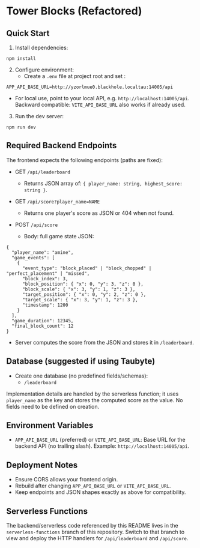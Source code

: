 # Tower Blocks (Refactored) 

## Quick Start

1. Install dependencies:

```
npm install
```

2. Configure environment:
   - Create a `.env` file at project root and set :

```
APP_API_BASE_URL=http://yzorlmue0.blackhole.localtau:14005/api
```

- For local use, point to your local API, e.g. `http://localhost:14005/api`.
  Backward compatible: `VITE_API_BASE_URL` also works if already used.

3. Run the dev server:

```
npm run dev
```

## Required Backend Endpoints

The frontend expects the following endpoints (paths are fixed):

- GET `/api/leaderboard`

  - Returns JSON array of: `{ player_name: string, highest_score: string }`.

- GET `/api/score?player_name=NAME`

  - Returns one player's score as JSON or 404 when not found.

- POST `/api/score`

  - Body: full game state JSON:

```
{
  "player_name": "amine",
  "game_events": [
    {
      "event_type": "block_placed" | "block_chopped" | "perfect_placement" | "missed",
      "block_index": 3,
      "block_position": { "x": 0, "y": 3, "z": 0 },
      "block_scale": { "x": 3, "y": 1, "z": 3 },
      "target_position": { "x": 0, "y": 2, "z": 0 },
      "target_scale": { "x": 3, "y": 1, "z": 3 },
      "timestamp": 1200
    }
  ],
  "game_duration": 12345,
  "final_block_count": 12
}
```

- Server computes the score from the JSON and stores it in `/leaderboard`.

## Database (suggested if using Taubyte)

- Create one database (no predefined fields/schemas):
  - `/leaderboard`

Implementation details are handled by the serverless function; it uses `player_name` as the key and stores the computed score as the value. No fields need to be defined on creation.

## Environment Variables

- `APP_API_BASE_URL` (preferred) or `VITE_API_BASE_URL`: Base URL for the backend API (no trailing slash). Example: `http://localhost:14005/api`.

## Deployment Notes

- Ensure CORS allows your frontend origin.
- Rebuild after changing `APP_API_BASE_URL` or `VITE_API_BASE_URL`.
- Keep endpoints and JSON shapes exactly as above for compatibility.

## Serverless Functions

The backend/serverless code referenced by this README lives in the `serverless-functions` branch of this repository. Switch to that branch to view and deploy the HTTP handlers for `/api/leaderboard` and `/api/score`.
